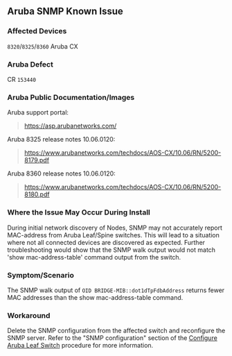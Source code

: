 

## Aruba SNMP Known Issue

### Affected Devices

`8320`/`8325`/`8360` Aruba CX

### Aruba Defect

CR `153440`

### Aruba Public Documentation/Images

Aruba support portal:

> https://asp.arubanetworks.com/

Aruba 8325 release notes 10.06.0120:

> https://www.arubanetworks.com/techdocs/AOS-CX/10.06/RN/5200-8179.pdf

Aruba 8360 release notes 10.06.0120:

> https://www.arubanetworks.com/techdocs/AOS-CX/10.06/RN/5200-8180.pdf

### Where the Issue May Occur During Install

During initial network discovery of Nodes, SNMP may not accurately report MAC-address from Aruba Leaf/Spine switches. This will lead to a situation where not all connected devices are discovered as expected. Further troubleshooting would show that the SNMP walk output would not match 'show mac-address-table' command output from the switch.

### Symptom/Scenario

The SNMP walk output of `OID BRIDGE-MIB::dot1dTpFdbAddress` returns fewer MAC addresses than the show mac-address-table command.

### Workaround

Delete the SNMP configuration from the affected switch and reconfigure the SNMP server. Refer to the "SNMP configuration" section of the [Configure Aruba Leaf Switch](configure_aruba_leaf_switch.md) procedure for more information.


